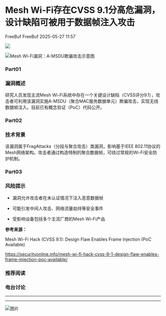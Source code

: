 #  Mesh Wi-Fi存在CVSS 9.1分高危漏洞，设计缺陷可被用于数据帧注入攻击   
FreeBuf  FreeBuf   2025-05-27 11:57  
  
![](https://mmbiz.qpic.cn/mmbiz_gif/qq5rfBadR38jUokdlWSNlAjmEsO1rzv3srXShFRuTKBGDwkj4gvYy34iajd6zQiaKl77Wsy9mjC0xBCRg0YgDIWg/640?wx_fmt=gif "")  
  
  
![Mesh Wi-Fi漏洞：A-MSDU欺骗攻击示意图](https://mmbiz.qpic.cn/mmbiz_jpg/qq5rfBadR3iccVtiaSzLOdiaOWSeZ0SmRIqNvicR7bZK5uVQPpEgNxjYfXm66VS2yey6Tj1QRphzjJvicWRDxxgS7BA/640?wx_fmt=jpeg&from=appmsg "")  
  
### Part01  
### 漏洞概述  
  
  
研究人员发现主流Mesh Wi-Fi系统中存在一个关键设计缺陷（CVSS评分9.1），攻击者可利用该漏洞实施A-MSDU（聚合MAC服务数据单元）欺骗攻击，实现无线数据帧注入。目前已有概念验证（PoC）代码公开。  
  
### Part02  
### 技术背景  
  
  
该漏洞属于FragAttacks（分段与聚合攻击）类漏洞，影响基于IEEE 802.11协议的Mesh网络架构。攻击者通过构造特制的聚合数据帧，可绕过常规的Wi-Fi安全防护机制。  
  
### Part03  
### 风险提示  
  
- 漏洞允许攻击者在未认证情况下注入恶意数据帧  
  
- 可能引发中间人攻击、网络流量劫持等安全事件  
  
- 受影响设备包括多个主流厂商的Mesh Wi-Fi产品  
  
**参考来源：**  
  
Mesh Wi-Fi Hack (CVSS 9.1): Design Flaw Enables Frame Injection (PoC Available)  
  
https://securityonline.info/mesh-wi-fi-hack-cvss-9-1-design-flaw-enables-frame-injection-poc-available/  
  
  
###   
###   
###   
### 推荐阅读  
  
[](https://mp.weixin.qq.com/s?__biz=MjM5NjA0NjgyMA==&mid=2651321451&idx=1&sn=5471e9d1f4dd5999849c99d712ba7bd8&scene=21#wechat_redirect)  
  
### 电台讨论  
  
****  
  
****  
  
![图片](https://mmbiz.qpic.cn/mmbiz_gif/qq5rfBadR3icF8RMnJbsqatMibR6OicVrUDaz0fyxNtBDpPlLfibJZILzHQcwaKkb4ia57xAShIJfQ54HjOG1oPXBew/640?wx_fmt=gif&wxfrom=5&wx_lazy=1&tp=webp "")  
  
